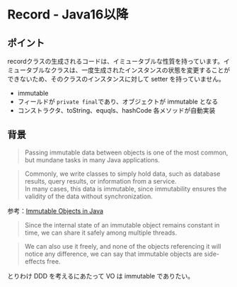 # Record - Java16以降

## ポイント

recordクラスの生成されるコードは、イミュータブルな性質を持っています。イミュータブルなクラスは、一度生成されたインスタンスの状態を変更することができないため、そのクラスのインスタンスに対して setter を持っていません。

- immutable
- フィールドが `private final`であり、オブジェクトが immutable となる
- コンストラクタ、toString、equqls、hashCode 各メソッドが自動実装

## 背景

> Passing immutable data between objects is one of the most common, but mundane tasks in many Java applications.

> Commonly, we write classes to simply hold data, such as database results, query results, or information from a service.</br>
In many cases, this data is immutable, since immutability ensures the validity of the data without synchronization.

参考：[Immutable Objects in Java](https://www.baeldung.com/java-immutable-object#benefits-of-immutability)

> Since the internal state of an immutable object remains constant in time, we can share it safely among multiple threads.

> We can also use it freely, and none of the objects referencing it will notice any difference, we can say that immutable objects are side-effects free.

とりわけ DDD を考えるにあたって VO は immutable でありたい。

